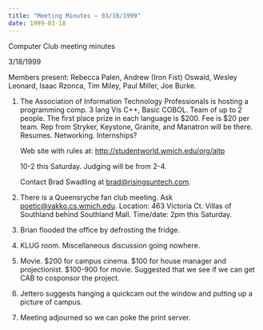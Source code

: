 ```yaml
---
title: "Meeting Minutes – 03/18/1999"
date: 1999-03-18
---
```

Computer Club meeting minutes </p><p>
3/18/1999 </p><p>
Members present: Rebecca Palen, Andrew (Iron Fist) Oswald, Wesley Leonard,  Isaac Rzonca, Tim Miley, Paul Miller, Joe Burke. </p><p>
1) The Association of Information Technology Professionals is hosting a  programming comp.  3 lang Vis C++, Basic COBOL.  Team of up to 2 people.  The  first place prize in each language is $200.  Fee is $20 per team.  Rep from  Stryker, Keystone, Granite, and Manatron will be there.  Resumes.   Networking.  Internships? </p><p>
Web site with rules at: http://studentworld.wmich.edu/org/aitp </p><p>
10-2 this Saturday.  Judging will be from 2-4. </p><p>
Contact Brad Swadling at brad@risingsuntech.com. </p><p>
2) There is a Queensryche fan club meeting.  Ask poetic@yakko.cs.wmich.edu.   Location: 463 Victoria Ct.  Villas of Southland behind Southland Mall.   Time/date: 2pm this Saturday. </p><p>
3) Brian flooded the office by defrosting the fridge. </p><p>
4) KLUG room.  Miscellaneous discussion going nowhere.    </p><p>
5) Movie.  $200 for campus cinema.  $100 for house manager and projectionist. $100-900 for movie.  Suggested that we see if we can get CAB to cosponsor the project.   </p><p>
6) Jettero suggests hanging a quickcam out the window and putting up a picture of campus.   </p><p>
7) Meeting adjourned so we can poke the print server. </p><p>
</p><p>
</p>
